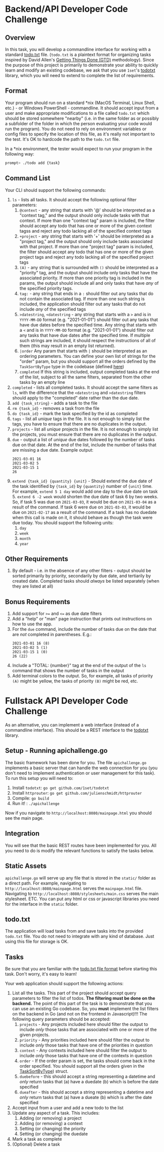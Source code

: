 # Backend/API Developer Code Challenge

## Overview

In this task, you will develop a commandline interface for working with a standard [todo.txt](http://todotxt.org/) file.  (`todo.txt` is a plaintext format for organizing tasks inspired by David Allen's [Getting Things Done (GTD)](https://en.wikipedia.org/wiki/Getting_Things_Done) methodology).  Since the purpose of this project is primarily to demonstrate your ability to quickly learn and modify an existing codebase, we ask that you use `1set`'s [todotxt](https://github.com/1set/todotxt) library, which you will need to extend to complete the list of requirements.

## Format

Your program should run on a standard \*nix (MacOS Terminal, Linux Shell, etc.) - or Windows PowerShell - commandline.  It should accept input from a user and make appropriate modifications to a file called `todo.txt` which should be stored somewhere "nearby" (i.e. in the same folder as or possibly a subfolder of the folder in which the person evaluating your code would run the program).  You do not need to rely on environment variables or config files to specify the location of this file, as it's really not important to the test.  It's OK to hardcode the path to the `todo.txt` file.

In a \*nix environment, the tester would expect to run your program in the following way:

```bash
prompt> ./todo add {task}
```

## Command List

Your CLI should support the following commands:

1. `ls` - lists all tasks.  It should accept the following optional filter parameters:
    1. `@context` - any string that starts with '@' should be interpreted as a "context tag," and the output should only include tasks with that context.  If more than one "context tag" param is included, the filter should accept any todo that has one or more of the given context tagss and reject any todo lacking all of the specified context tags
    1. `+project` - any string that starts with '+' should be interpreted as a "project tag," and the output should only include tasks associated with that project.  If more than one "project tag" param is included, the filter should accept any todo that has one or more of the given project tags and reject any todo lacking all of the specified project tags
    1. `(A)` - any string that is surrounded with `()` should be interpreted as a "priority" tag, and the output should include only tasks that have the associated priority.  If more than one priority tag is included in the params, the output should include all and only tasks that have *any* of the specified priority tags.  
    1. `tag:` - any string that ends in a `:` should filter out any tasks that do not contain the associated tag.  If more than one such string is included, the application should filter out any tasks that do not include *any* of the specified tags
    1. `>datestring`, `<datestring` - any string that starts with a `>` and is in `YYYY-MM-DD` format (e.g. "2021-01-01") should filter out any tasks that have due dates before the specified time.  Any string that starts with a `<` and is in `YYYY-MM-DD` format (e.g. "2021-01-01") should filter out any tasks that have due dates after the specified time.  If multiple such strings are included, it should respect the instructions of all of them (this may result in an empty list returned).
    1. `|order` Any param that starts with `|` should be interpreted as an ordering parameters.  You can define your own list of strings for the "order" param, but you should support all the orders defined by the `TaskSortByType` type in the codebase (defined [here](https://pkg.go.dev/github.com/1set/todotxt#TaskSortByType))
    1. `completed`  If this string is included, output completed tasks at the end of the list, subject to all the same filters, separated from the other tasks by an empty line
1. `completed` - lists all completed tasks.  It should accept the same filters as `ls`, with the difference that the `<datestring` and `>datestring` filters should apply to the "completed" date rather than the due date.
1. `add {task_string}` - adds a task to the file  
1. `rm {task_id}` - removes a task from the file
1. `do {task_id}` - mark the task specified by the id as completed
1. `tags` - list all *unique* tags in the file.  It is not enough to simply list the tags, you have to ensure that there are no duplicates in the output.
1. `projects` - list all *unique* projects in the file.  It is not enough to simply list the projects, you must ensure that there are no duplicates in the output.
1. `due` - output a list of *unique* due dates followed by the number of tasks due on that date.  At the end of the list, include the number of tasks that are missing a due date.  Example output:
    ```
    2021-03-01 16
    2021-03-02 5
    2021-03-15 1
    26
    ```
1. `extend {task_id} {quantity} {unit}` - Should extend the due date of the task identified by `{task_id}` by `{quantity}` number of `{unit}` time.  For example, `extend 5 1 day` would add one day to the due date on task 5.  `extend 6 -2 week` would shorten the due date of task 6 by two weeks.  So, if task 5 was due on `2021-03-03`, it would be due on `2021-03-04` as a result of the command.  If task 6 were due on `2021-03-03`, it would be due on `2021-02-17` as a result of the command.  If a task has no duedate when this call is made on it, it should behave as though the task were due today.  You should support the following units:
    1. `day`
    1. `week`
    1. `month`
    1. `year`

## Other Requirements

1. By default - i.e. in the absence of any other filters - output should be sorted primarily by priority, secondarily by due date, and tertiarily by created date.  Completed tasks should *always* be listed separately (when they are listed at all)

## Bonus Requirements

1. Add support for `>=` and `<=` as due date filters
1. Add a "help" or "man" page instruction that prints out instructions on how to use the app.
1. For the `due` command, include the number of tasks due on the date that are *not* completed in parentheses.  E.g.:
    ```
    2021-03-01 16 (8)
    2021-03-02 5 (1) 
    2021-03-15 1 (0)
    26 (22)
    ```
1. Include a "TOTAL: {number}" tag at the end of the output of the `ls` command that shows the number of tasks in the output
1. Add terminal colors to the output.  So, for example, all tasks of priority `(A)` might be yellow, the tasks of priority `(B)` might be red, etc.

#  Fullstack API Developer Code Challenge

As an alternative, you can implement a web interface (instead of a commandline interface).  This should be a REST interface to the [todotxt](https://github.com/1set/todotxt) library.  

## Setup - Running apichallenge.go

The basic framework has been done for you.  The file `apichallenge.go` implements a basic server that can handle the web connection for you (you don't need to implement authentication or user management for this task).  To run this setup you will need to:

1. Install `todotxt`: `go get github.com/1set/todotxt`
1. Install `httprouter`: `go get github.com/julienschmidt/httprouter`
1. Compile: `go build`
1. Run it! : `./apichallenge`

Now if you navigate to `http://localhost:8080/mainpage.html` you should see the main page.

## Integration

You will see that the basic REST routes have been implemented for you.  All you need to do is modify the relevant functions to satisfy the tasks below.

## Static Assets

`apichallenge.go` will serve up any file that is stored in the `static/` folder as a direct path.  For example, navigating to `http://localhost:8080/mainpage.html` serves the `mainpage.html` file.  Navigating to `http://localhost:8080/stylesheets/main.css` serves the main stylesheet.  ETC.  You can put any html or css or javascript libraries you need for the interface in the `static` folder.

## todo.txt

The application will load tasks from and save tasks into the provided `todo.txt` file.  You do not need to integrate with any kind of database.  Just using this file for storage is OK.

## Tasks

Be sure that you are familiar with the [todo.txt file format](http://todotxt.org/) before starting this task.  Don't worry, it's easy to learn!

Your web application should support the following actions:

1. List all the tasks.  This part of the project should accept query parameters to filter the list of todos.  **The filtering must be done on the backend.**  The point of this part of the task is to demonstrate that you can use an existing Go codebase.  So, you **must** implement the list filters on the backend in Go (and not on the frontend in Javascript)!!!  The following query parameters should be accepted:
    1. `projects` - Any projects included here should filter the output to include *only* those tasks that are associated with one or more of the given projects.
    1. `priority` - Any priorities included here should filter the output to include *only* those tasks that have one of the priorities in question
    1. `context` - Any contexts included here should filter the output to include *only* those tasks that have one of the contexts in question
    1. `order` - If the order param is set, the tasks should come back in the order specified.  You should support all the orders given in the [TaskSortByType](https://pkg.go.dev/github.com/1set/todotxt#TaskSortByType)) struct.
    1. `duebefore` - this should accept a string representing a datetime and *only* return tasks that (a) have a duedate (b) which is before the date specified
    1. `dueafter` - this should accept a string representing a datetime and *only* return tasks that (a) have a dueate (b) which is after the date specified
1. Accept input from a user and add a new todo to the list
1. Update any aspect of a task.  This includes:
    1. Adding (or removing) a project
    1. Adding (or removing) a context
    1. Setting (or changing) the priority
    1. Setting (or changing) the duedate
1. Mark a task as complete
1. (Optional) Delete a task
